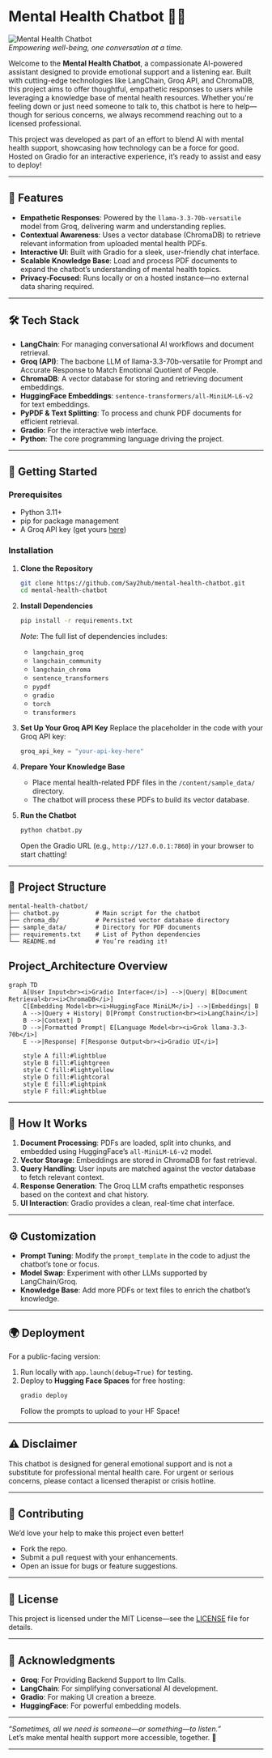 # Mental Health Chatbot 🧠🤖

![Mental Health Chatbot](https://img.shields.io/badge/Status-Active-brightgreen)  
*Empowering well-being, one conversation at a time.*

Welcome to the **Mental Health Chatbot**, a compassionate AI-powered assistant designed to provide emotional support and a listening ear. Built with cutting-edge technologies like LangChain, Groq API, and ChromaDB, this project aims to offer thoughtful, empathetic responses to users while leveraging a knowledge base of mental health resources. Whether you're feeling down or just need someone to talk to, this chatbot is here to help—though for serious concerns, we always recommend reaching out to a licensed professional.

This project was developed as part of an effort to blend AI with mental health support, showcasing how technology can be a force for good. Hosted on Gradio for an interactive experience, it’s ready to assist and easy to deploy!

---

## 🌟 Features

- **Empathetic Responses**: Powered by the `llama-3.3-70b-versatile` model from Groq, delivering warm and understanding replies.
- **Contextual Awareness**: Uses a vector database (ChromaDB) to retrieve relevant information from uploaded mental health PDFs.
- **Interactive UI**: Built with Gradio for a sleek, user-friendly chat interface.
- **Scalable Knowledge Base**: Load and process PDF documents to expand the chatbot’s understanding of mental health topics.
- **Privacy-Focused**: Runs locally or on a hosted instance—no external data sharing required.

---

## 🛠️ Tech Stack

- **LangChain**: For managing conversational AI workflows and document retrieval.
- **Groq (API)**: The bacbone LLM of llama-3.3-70b-versatile for Prompt and Accurate Response to Match Emotional Quotient of People.
- **ChromaDB**: A vector database for storing and retrieving document embeddings.
- **HuggingFace Embeddings**: `sentence-transformers/all-MiniLM-L6-v2` for text embeddings.
- **PyPDF & Text Splitting**: To process and chunk PDF documents for efficient retrieval.
- **Gradio**: For the interactive web interface.
- **Python**: The core programming language driving the project.

---

## 🚀 Getting Started

### Prerequisites
- Python 3.11+
- pip for package management
- A Groq API key (get yours [here](https://console.groq.com/keys))

### Installation

1. **Clone the Repository**
   ```bash
   git clone https://github.com/Say2hub/mental-health-chatbot.git
   cd mental-health-chatbot
   ```

2. **Install Dependencies**
   ```bash
   pip install -r requirements.txt
   ```

   *Note*: The full list of dependencies includes:
   - `langchain_groq`
   - `langchain_community`
   - `langchain_chroma`
   - `sentence_transformers`
   - `pypdf`
   - `gradio`
   - `torch`
   - `transformers`

3. **Set Up Your Groq API Key**
   Replace the placeholder in the code with your Groq API key:
   ```python
   groq_api_key = "your-api-key-here"
   ```

4. **Prepare Your Knowledge Base**
   - Place mental health-related PDF files in the `/content/sample_data/` directory.
   - The chatbot will process these PDFs to build its vector database.

5. **Run the Chatbot**
   ```bash
   python chatbot.py
   ```
   Open the Gradio URL (e.g., `http://127.0.0.1:7860`) in your browser to start chatting!

---

## 📂 Project Structure

```
mental-health-chatbot/
├── chatbot.py          # Main script for the chatbot
├── chroma_db/          # Persisted vector database directory
├── sample_data/        # Directory for PDF documents
├── requirements.txt    # List of Python dependencies
└── README.md           # You’re reading it!
```
## Project_Architecture Overview
```mermaid
graph TD
    A[User Input<br><i>Gradio Interface</i>] -->|Query| B[Document Retrieval<br><i>ChromaDB</i>]
    C[Embedding Model<br><i>HuggingFace MiniLM</i>] -->|Embeddings| B
    A -->|Query + History| D[Prompt Construction<br><i>LangChain</i>]
    B -->|Context| D
    D -->|Formatted Prompt| E[Language Model<br><i>Grok llama-3.3-70b</i>]
    E -->|Response| F[Response Output<br><i>Gradio UI</i>]

    style A fill:#lightblue
    style B fill:#lightgreen
    style C fill:#lightyellow
    style D fill:#lightcoral
    style E fill:#lightpink
    style F fill:#lightblue
```
---

## 🎯 How It Works

1. **Document Processing**: PDFs are loaded, split into chunks, and embedded using HuggingFace’s `all-MiniLM-L6-v2` model.
2. **Vector Storage**: Embeddings are stored in ChromaDB for fast retrieval.
3. **Query Handling**: User inputs are matched against the vector database to fetch relevant context.
4. **Response Generation**: The Groq LLM crafts empathetic responses based on the context and chat history.
5. **UI Interaction**: Gradio provides a clean, real-time chat interface.

---

## ⚙️ Customization

- **Prompt Tuning**: Modify the `prompt_template` in the code to adjust the chatbot’s tone or focus.
- **Model Swap**: Experiment with other LLMs supported by LangChain/Groq.
- **Knowledge Base**: Add more PDFs or text files to enrich the chatbot’s knowledge.

---

## 🌍 Deployment

For a public-facing version:
1. Run locally with `app.launch(debug=True)` for testing.
2. Deploy to **Hugging Face Spaces** for free hosting:
   ```bash
   gradio deploy
   ```
   Follow the prompts to upload to your HF Space!

---

## ⚠️ Disclaimer

This chatbot is designed for general emotional support and is not a substitute for professional mental health care. For urgent or serious concerns, please contact a licensed therapist or crisis hotline.

---

## 🤝 Contributing

We’d love your help to make this project even better!  
- Fork the repo.
- Submit a pull request with your enhancements.
- Open an issue for bugs or feature suggestions.

---

## 📜 License

This project is licensed under the MIT License—see the [LICENSE](LICENSE) file for details.

---

## 🙏 Acknowledgments

- **Groq**: For Providing Backend Support to llm Calls.
- **LangChain**: For simplifying conversational AI development.
- **Gradio**: For making UI creation a breeze.
- **HuggingFace**: For powerful embedding models.

---

*“Sometimes, all we need is someone—or something—to listen.”*  
Let’s make mental health support more accessible, together. 💙

---

